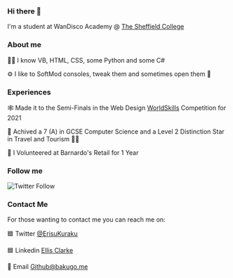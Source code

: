 ### Hi there 👋

I'm a student at WanDisco Academy @ [The Sheffield College](https://sheffcol.ac.uk)

### About me

👨‍💻 I know VB, HTML, CSS, some Python and some C#

⚙ I like to SoftMod consoles, tweak them and sometimes open them 👀


### Experiences

🕸 Made it to the Semi-Finals in the Web Design [WorldSkills](https://www.worldskillsuk.org/competitions/web-design/) Competition for 2021

🏫 Achived a 7 (A) in GCSE Computer Science and a Level 2 Distinction Star in Travel and Tourism 👨‍✈️

🏪 I Volunteered at Barnardo's Retail for 1 Year

### Follow me

<img alt="Twitter Follow" src="https://img.shields.io/twitter/follow/ErisuKuraku?style=social">

### Contact Me

For those wanting to contact me you can reach me on:

🟦 Twitter [@ErisuKuraku](https://www.twitter.com/ErisuKuraku)

🟦 Linkedin [Ellis Clarke](https://www.linkedin.com/in/ellisclarke/)

📧 Email [Github@bakugo.me](mailto:github@bakugo.me)
